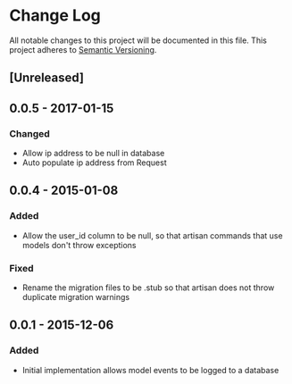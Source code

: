 # Change Log
All notable changes to this project will be documented in this file.
This project adheres to [Semantic Versioning](http://semver.org/).

## [Unreleased]

## 0.0.5 - 2017-01-15
### Changed
- Allow ip address to be null in database
- Auto populate ip address from Request

## 0.0.4 - 2015-01-08
### Added
- Allow the user_id column to be null, so that artisan commands that use
models don't throw exceptions

### Fixed
- Rename the migration files to be .stub so that artisan does not throw
duplicate migration warnings

## 0.0.1 - 2015-12-06
### Added
- Initial implementation allows model events to be logged to a database
